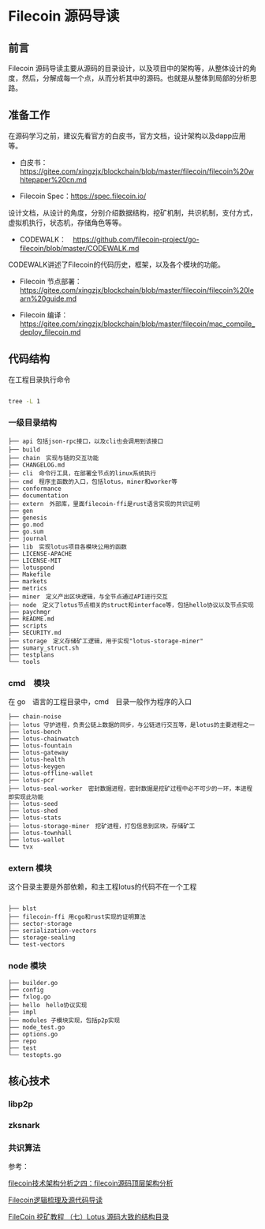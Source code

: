 # Filecoin 源码导读

## 前言

Filecoin 源码导读主要从源码的目录设计，以及项目中的架构等，从整体设计的角度，然后，分解成每一个点，从而分析其中的源码。也就是从整体到局部的分析思路。

## 准备工作

在源码学习之前，建议先看官方的白皮书，官方文档，设计架构以及dapp应用等。

- 白皮书：https://gitee.com/xingzjx/blockchain/blob/master/filecoin/filecoin%20whitepaper%20cn.md

- Filecoin Spec：https://spec.filecoin.io/

设计文档，从设计的角度，分别介绍数据结构，挖矿机制，共识机制，支付方式，虚拟机执行，状态机，存储角色等等。

- CODEWALK：　https://github.com/filecoin-project/go-filecoin/blob/master/CODEWALK.md

CODEWALK讲述了Filecoin的代码历史，框架，以及各个模块的功能。

- Filecoin 节点部署：https://gitee.com/xingzjx/blockchain/blob/master/filecoin/filecoin%20learn%20guide.md

- Filecoin 编译：https://gitee.com/xingzjx/blockchain/blob/master/filecoin/mac_compile_deploy_filecoin.md

## 代码结构

在工程目录执行命令

```bash

tree -L 1

```

### 一级目录结构

```
├── api 包括json-rpc接口，以及cli也会调用到该接口
├── build　
├── chain　实现与链的交互功能
├── CHANGELOG.md
├── cli　命令行工具，在部署全节点的linux系统执行
├── cmd　程序主函数的入口，包括lotus，miner和worker等
├── conformance
├── documentation
├── extern　外部库，里面filecoin-ffi是rust语言实现的共识证明
├── gen
├── genesis
├── go.mod
├── go.sum
├── journal
├── lib　实现lotus项目各模块公用的函数
├── LICENSE-APACHE
├── LICENSE-MIT
├── lotuspond
├── Makefile
├── markets
├── metrics
├── miner　定义产出区块逻辑，与全节点通过API进行交互
├── node　定义了lotus节点相关的struct和interface等，包括hello协议以及节点实现
├── paychmgr
├── README.md
├── scripts
├── SECURITY.md
├── storage　定义存储矿工逻辑，用于实现"lotus-storage-miner"
├── sumary_struct.sh
├── testplans
└── tools
```

### cmd　模块

在 go　语言的工程目录中，cmd　目录一般作为程序的入口

```
├── chain-noise
├── lotus 守护进程，负责公链上数据的同步，与公链进行交互等，是lotus的主要进程之一
├── lotus-bench
├── lotus-chainwatch
├── lotus-fountain
├── lotus-gateway
├── lotus-health
├── lotus-keygen
├── lotus-offline-wallet
├── lotus-pcr
├── lotus-seal-worker　密封数据进程，密封数据是挖矿过程中必不可少的一环，本进程即实现此功能
├── lotus-seed
├── lotus-shed
├── lotus-stats
├── lotus-storage-miner　挖矿进程，打包信息到区块，存储矿工
├── lotus-townhall
├── lotus-wallet
└── tvx

```
### extern 模块

这个目录主要是外部依赖，和主工程lotus的代码不在一个工程

```

├── blst
├── filecoin-ffi 用cgo和rust实现的证明算法
├── sector-storage
├── serialization-vectors
├── storage-sealing
└── test-vectors

```

### node 模块

```
├── builder.go
├── config
├── fxlog.go
├── hello　hello协议实现
├── impl
├── modules 子模块实现，包括p2p实现
├── node_test.go
├── options.go
├── repo
├── test
└── testopts.go

```

## 核心技术

### libp2p

### zksnark

### 共识算法


参考：

[filecoin技术架构分析之四：filecoin源码顶层架构分析](https://blog.csdn.net/qq_21393091/article/details/88073352)

[Filecoin逻辑梳理及源代码导读](https://mp.weixin.qq.com/s?__biz=MzU5MzMxNTk2Nw==&mid=2247484751&idx=1&sn=54c2239d9f59c539a1a3c569362da288&chksm=fe13145fc9649d4950225d85153e68f8d08383a20d836a8edf25cc3411b224d736375288bf26&scene=21#wechat_redirect)

[FileCoin 挖矿教程 （七）Lotus 源码大致的结构目录](https://blog.csdn.net/weixin_46596227/article/details/118345766)